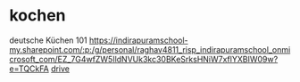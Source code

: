 # kochen
deutsche Küchen 101
https://indirapuramschool-my.sharepoint.com/:p:/g/personal/raghav4811_risp_indirapuramschool_onmicrosoft_com/EZ_7G4wfZW5IldNVUk3kc30BKeSrksHNiW7xflYXBIW09w?e=TQCkFA
[drive](https://docs.google.com/presentation/d/1WCznw_p8lAaU_yqTJlq62W03BwgCd7wM/edit?usp=drivesdk&rtpof=true&sd=true)
